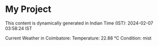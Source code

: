 # My Project

This content is dynamically generated in Indian Time (IST): 2024-02-07 03:58:24 IST


Current Weather in Coimbatore:
Temperature: 22.88 °C
Condition: mist
